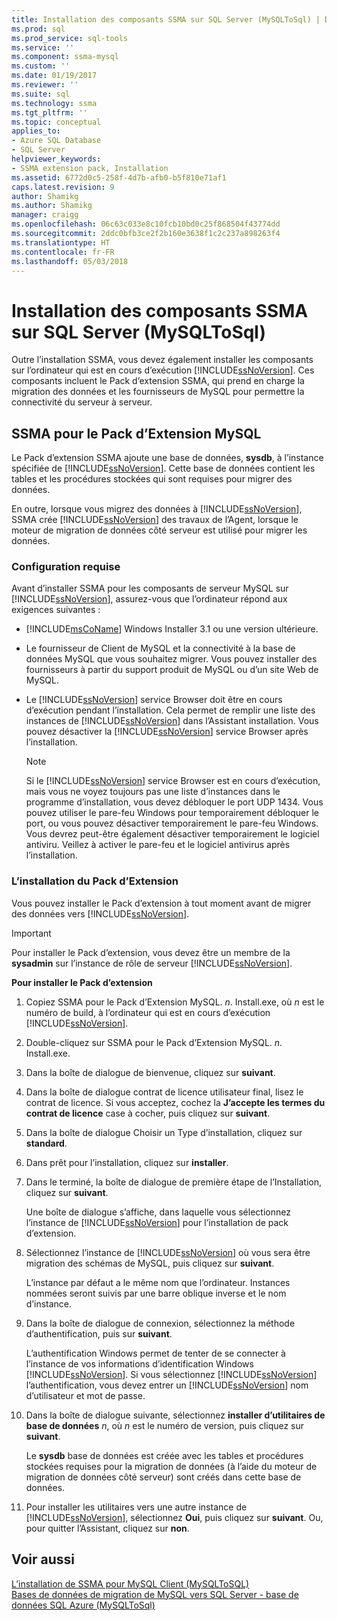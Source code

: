 ```yaml
---
title: Installation des composants SSMA sur SQL Server (MySQLToSql) | Documents Microsoft
ms.prod: sql
ms.prod_service: sql-tools
ms.service: ''
ms.component: ssma-mysql
ms.custom: ''
ms.date: 01/19/2017
ms.reviewer: ''
ms.suite: sql
ms.technology: ssma
ms.tgt_pltfrm: ''
ms.topic: conceptual
applies_to:
- Azure SQL Database
- SQL Server
helpviewer_keywords:
- SSMA extension pack, Installation
ms.assetid: 6772d0c5-258f-4d7b-afb0-b5f810e71af1
caps.latest.revision: 9
author: Shamikg
ms.author: Shamikg
manager: craigg
ms.openlocfilehash: 06c63c033e8c10fcb10bd0c25f868504f43774dd
ms.sourcegitcommit: 2ddc0bfb3ce2f2b160e3638f1c2c237a898263f4
ms.translationtype: HT
ms.contentlocale: fr-FR
ms.lasthandoff: 05/03/2018
---
```

# <a name="installing-ssma-components-on-sql-server-mysqltosql"></a>Installation des composants SSMA sur SQL Server (MySQLToSql)
Outre l’installation SSMA, vous devez également installer les composants sur l’ordinateur qui est en cours d’exécution [!INCLUDE[ssNoVersion](../../includes/ssnoversion_md.md)]. Ces composants incluent le Pack d’extension SSMA, qui prend en charge la migration des données et les fournisseurs de MySQL pour permettre la connectivité du serveur à serveur.  
  
## <a name="ssma-for-mysql-extension-pack"></a>SSMA pour le Pack d’Extension MySQL  
Le Pack d’extension SSMA ajoute une base de données, **sysdb**, à l’instance spécifiée de [!INCLUDE[ssNoVersion](../../includes/ssnoversion_md.md)]. Cette base de données contient les tables et les procédures stockées qui sont requises pour migrer des données.  
  
En outre, lorsque vous migrez des données à [!INCLUDE[ssNoVersion](../../includes/ssnoversion_md.md)], SSMA crée [!INCLUDE[ssNoVersion](../../includes/ssnoversion_md.md)] des travaux de l’Agent, lorsque le moteur de migration de données côté serveur est utilisé pour migrer les données.  
  
### <a name="prerequisites"></a>Configuration requise  
Avant d’installer SSMA pour les composants de serveur MySQL sur [!INCLUDE[ssNoVersion](../../includes/ssnoversion_md.md)], assurez-vous que l’ordinateur répond aux exigences suivantes :  
  
-   [!INCLUDE[msCoName](../../includes/msconame_md.md)] Windows Installer 3.1 ou une version ultérieure.  
  
-   Le fournisseur de Client de MySQL et la connectivité à la base de données MySQL que vous souhaitez migrer. Vous pouvez installer des fournisseurs à partir du support produit de MySQL ou d’un site Web de MySQL.  
  
-   Le [!INCLUDE[ssNoVersion](../../includes/ssnoversion_md.md)] service Browser doit être en cours d’exécution pendant l’installation. Cela permet de remplir une liste des instances de [!INCLUDE[ssNoVersion](../../includes/ssnoversion_md.md)] dans l’Assistant installation. Vous pouvez désactiver la [!INCLUDE[ssNoVersion](../../includes/ssnoversion_md.md)] service Browser après l’installation.  
  
    > [!NOTE]  
    > Si le [!INCLUDE[ssNoVersion](../../includes/ssnoversion_md.md)] service Browser est en cours d’exécution, mais vous ne voyez toujours pas une liste d’instances dans le programme d’installation, vous devez débloquer le port UDP 1434. Vous pouvez utiliser le pare-feu Windows pour temporairement débloquer le port, ou vous pouvez désactiver temporairement le pare-feu Windows. Vous devrez peut-être également désactiver temporairement le logiciel antiviru. Veillez à activer le pare-feu et le logiciel antivirus après l’installation.  
  
### <a name="installing-the-extension-pack"></a>L’installation du Pack d’Extension  
Vous pouvez installer le Pack d’extension à tout moment avant de migrer des données vers [!INCLUDE[ssNoVersion](../../includes/ssnoversion_md.md)].  
  
> [!IMPORTANT]  
> Pour installer le Pack d’extension, vous devez être un membre de la **sysadmin** sur l’instance de rôle de serveur [!INCLUDE[ssNoVersion](../../includes/ssnoversion_md.md)].  
  
**Pour installer le Pack d’extension**  
  
1.  Copiez SSMA pour le Pack d’Extension MySQL. *n*. Install.exe, où *n* est le numéro de build, à l’ordinateur qui est en cours d’exécution [!INCLUDE[ssNoVersion](../../includes/ssnoversion_md.md)].  
  
2.  Double-cliquez sur SSMA pour le Pack d’Extension MySQL. *n*. Install.exe.  
  
3.  Dans la boîte de dialogue de bienvenue, cliquez sur **suivant**.  
  
4.  Dans la boîte de dialogue contrat de licence utilisateur final, lisez le contrat de licence. Si vous acceptez, cochez la **J’accepte les termes du contrat de licence** case à cocher, puis cliquez sur **suivant**.  
  
5.  Dans la boîte de dialogue Choisir un Type d’installation, cliquez sur **standard**.  
  
6.  Dans prêt pour l’installation, cliquez sur **installer**.  
  
7.  Dans le terminé, la boîte de dialogue de première étape de l’Installation, cliquez sur **suivant**.  
  
    Une boîte de dialogue s’affiche, dans laquelle vous sélectionnez l’instance de [!INCLUDE[ssNoVersion](../../includes/ssnoversion_md.md)] pour l’installation de pack d’extension.  
  
8.  Sélectionnez l’instance de [!INCLUDE[ssNoVersion](../../includes/ssnoversion_md.md)] où vous sera être migration des schémas de MySQL, puis cliquez sur **suivant**.  
  
    L’instance par défaut a le même nom que l’ordinateur. Instances nommées seront suivis par une barre oblique inverse et le nom d’instance.  
  
9. Dans la boîte de dialogue de connexion, sélectionnez la méthode d’authentification, puis sur **suivant**.  
  
    L’authentification Windows permet de tenter de se connecter à l’instance de vos informations d’identification Windows [!INCLUDE[ssNoVersion](../../includes/ssnoversion_md.md)]. Si vous sélectionnez [!INCLUDE[ssNoVersion](../../includes/ssnoversion_md.md)] l’authentification, vous devez entrer un [!INCLUDE[ssNoVersion](../../includes/ssnoversion_md.md)] nom d’utilisateur et mot de passe.  
  
10. Dans la boîte de dialogue suivante, sélectionnez **installer d’utilitaires de base de données** *n*, où *n* est le numéro de version, puis cliquez sur **suivant**.  
  
    Le **sysdb** base de données est créée avec les tables et procédures stockées requises pour la migration de données (à l’aide du moteur de migration de données côté serveur) sont créés dans cette base de données.  
  
11. Pour installer les utilitaires vers une autre instance de [!INCLUDE[ssNoVersion](../../includes/ssnoversion_md.md)], sélectionnez **Oui**, puis cliquez sur **suivant**. Ou, pour quitter l’Assistant, cliquez sur **non**.  
  
## <a name="see-also"></a>Voir aussi  
[L’installation de SSMA pour MySQL Client &#40;MySQLToSQL&#41;](../../ssma/mysql/installing-ssma-for-mysql-client-mysqltosql.md)  
[Bases de données de migration de MySQL vers SQL Server - base de données SQL Azure &#40;MySQLToSql&#41;](../../ssma/mysql/migrating-mysql-databases-to-sql-server-azure-sql-db-mysqltosql.md)  
  
